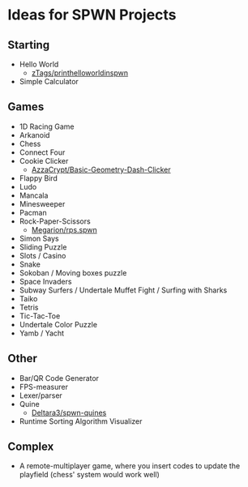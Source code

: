 # Ideas for SPWN Projects

## Starting

- Hello World
  - [zTags/printhelloworldinspwn](https://github.com/zTags/printhelloworldinspwn)
- Simple Calculator

## Games

- 1D Racing Game
- Arkanoid
- Chess
- Connect Four
- Cookie Clicker
  - [AzzaCrypt/Basic-Geometry-Dash-Clicker](https://github.com/AzzaCrypt/Basic-Geometry-Dash-Clicker)
- Flappy Bird
- Ludo
- Mancala
- Minesweeper
- Pacman
- Rock-Paper-Scissors
  - [Megarion/rps.spwn](https://gist.github.com/Megarion/956c7a563bdc312096f5c7b7f594be23)
- Simon Says
- Sliding Puzzle
- Slots / Casino
- Snake
- Sokoban / Moving boxes puzzle
- Space Invaders
- Subway Surfers / Undertale Muffet Fight / Surfing with Sharks
- Taiko
- Tetris
- Tic-Tac-Toe
- Undertale Color Puzzle
- Yamb / Yacht

## Other

- Bar/QR Code Generator
- FPS-measurer
- Lexer/parser
- Quine
  - [Deltara3/spwn-quines](https://github.com/Deltara3/spwn-quines)
- Runtime Sorting Algorithm Visualizer

## Complex

- A remote-multiplayer game, where you insert codes to update the playfield (chess' system would work well)
